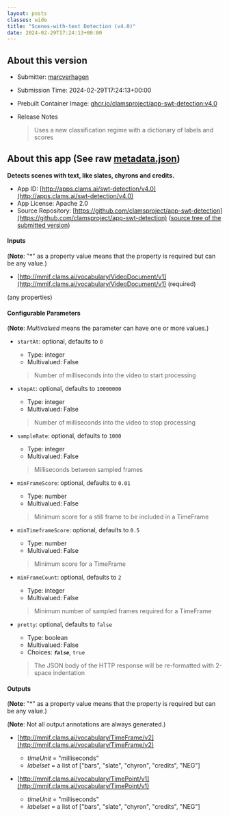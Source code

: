 ```yaml
---
layout: posts
classes: wide
title: "Scenes-with-text Detection (v4.0)"
date: 2024-02-29T17:24:13+00:00
---
```

## About this version

- Submitter: [marcverhagen](https://github.com/marcverhagen)
- Submission Time: 2024-02-29T17:24:13+00:00
- Prebuilt Container Image: [ghcr.io/clamsproject/app-swt-detection:v4.0](https://github.com/clamsproject/app-swt-detection/pkgs/container/app-swt-detection/v4.0)
- Release Notes

    > Uses a new classification regime with a dictionary of labels and scores

## About this app (See raw [metadata.json](metadata.json))

**Detects scenes with text, like slates, chyrons and credits.**

- App ID: [http://apps.clams.ai/swt-detection/v4.0](http://apps.clams.ai/swt-detection/v4.0)
- App License: Apache 2.0
- Source Repository: [https://github.com/clamsproject/app-swt-detection](https://github.com/clamsproject/app-swt-detection) ([source tree of the submitted version](https://github.com/clamsproject/app-swt-detection/tree/v4.0))


#### Inputs
(**Note**: "*" as a property value means that the property is required but can be any value.)

- [http://mmif.clams.ai/vocabulary/VideoDocument/v1](http://mmif.clams.ai/vocabulary/VideoDocument/v1) (required)

 (any properties)



#### Configurable Parameters
(**Note**: _Multivalued_ means the parameter can have one or more values.)

- `startAt`: optional, defaults to `0`

    - Type: integer
    - Multivalued: False


    > Number of milliseconds into the video to start processing
- `stopAt`: optional, defaults to `10000000`

    - Type: integer
    - Multivalued: False


    > Number of milliseconds into the video to stop processing
- `sampleRate`: optional, defaults to `1000`

    - Type: integer
    - Multivalued: False


    > Milliseconds between sampled frames
- `minFrameScore`: optional, defaults to `0.01`

    - Type: number
    - Multivalued: False


    > Minimum score for a still frame to be included in a TimeFrame
- `minTimeframeScore`: optional, defaults to `0.5`

    - Type: number
    - Multivalued: False


    > Minimum score for a TimeFrame
- `minFrameCount`: optional, defaults to `2`

    - Type: integer
    - Multivalued: False


    > Minimum number of sampled frames required for a TimeFrame
- `pretty`: optional, defaults to `false`

    - Type: boolean
    - Multivalued: False
    - Choices: **_`false`_**, `true`


    > The JSON body of the HTTP response will be re-formatted with 2-space indentation


#### Outputs
(**Note**: "*" as a property value means that the property is required but can be any value.)

(**Note**: Not all output annotations are always generated.)

- [http://mmif.clams.ai/vocabulary/TimeFrame/v2](http://mmif.clams.ai/vocabulary/TimeFrame/v2)
    - _timeUnit_ = "milliseconds"
    - _labelset_ = a list of ["bars", "slate", "chyron", "credits", "NEG"]

- [http://mmif.clams.ai/vocabulary/TimePoint/v1](http://mmif.clams.ai/vocabulary/TimePoint/v1)
    - _timeUnit_ = "milliseconds"
    - _labelset_ = a list of ["bars", "slate", "chyron", "credits", "NEG"]

